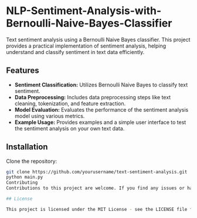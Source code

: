 # NLP-Sentiment-Analysis-with-Bernoulli-Naive-Bayes-Classifier
Text sentiment analysis using a Bernoulli Naive Bayes classifier. This project provides a practical implementation of sentiment analysis, helping  understand and classify sentiment in text data efficiently. 


## Features

- **Sentiment Classification:** Utilizes Bernoulli Naive Bayes to classify text sentiment.
- **Data Preprocessing:** Includes data preprocessing steps like text cleaning, tokenization, and feature extraction.
- **Model Evaluation:** Evaluates the performance of the sentiment analysis model using various metrics.
- **Example Usage:** Provides examples and a simple user interface to test the sentiment analysis on your own text data. 

## Installation 

Clone the repository:

```bash
git clone https://github.com/yourusername/text-sentiment-analysis.git
python main.py
Contributing
Contributions to this project are welcome. If you find any issues or have suggestions for improvements, please feel free to open an issue or submit a pull request.

## License

This project is licensed under the MIT License - see the LICENSE file for details.

